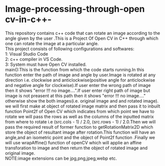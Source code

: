 # Image-processing-through-open cv-in-c++-
This repository contains c++ code that can rotate an image according to the angle given by the user .This is a Project Of Open CV in C++ through which one can rotate the image at a particular angle.<br/>
This project consists of following configurations and softwares:<br/>
1: Visual Studio Code<br/>
2: c++ compiler in VS Code.<br/>
3: System must have Open CV installed.<br/>
main():This is the function from which the code starts running.In this function  enter the path of image and angle  by user.Image is rotated at any direction i.e. clockwise and anticlockwise(positive angle for anticlockwise and negative angle for clockwise).If user enter the wrong path of image then it shows "error !!! no image....".If user enter right 
path of image but image is not preasent at this path then it shows "error !!! no image...." otherwise show the both images(i.e. original  image and and rotated image).
we will first make at object of rotated image matrix and then pass it to inbuilt function Point2f of Open CV which indicates from which point we have to rotate we will pass the rows as well as the columns of the inputted matrix from where to rotate i.e (src.cols - 1) / 2.0, (src.rows - 1) / 2.0.Then we will pass the required result of former function to getRotationMatrix2D which store the object of resultant image after rotation.This function will have an angle,and an isometric point and the object of Point2f function .Finally we will use wrapAffine() function of openCV which will applie an affine transforation to image and then return the object of rotated image and original image.<br/>
NOTE:image extensions can be jpg,png,jpeg,webp etc.
